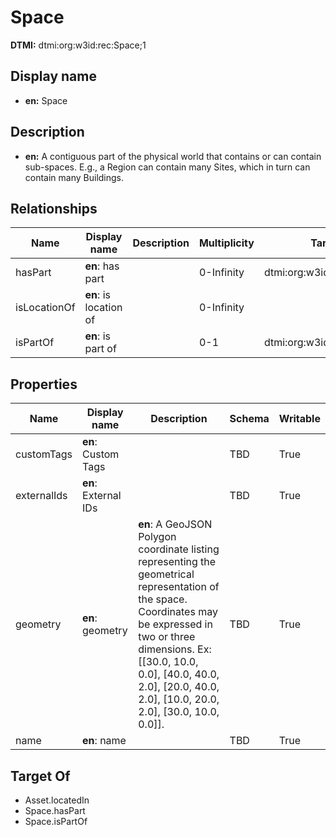 # Space
**DTMI:** dtmi:org:w3id:rec:Space;1
## Display name
- **en:** Space
## Description
- **en:** A contiguous part of the physical world that contains or can contain sub-spaces. E.g., a Region can contain many Sites, which in turn can contain many Buildings.
## Relationships
|Name|Display name|Description|Multiplicity|Target|Properties|Writable|
|-|-|-|-|-|-|-|
|hasPart|**en**: has part||0-Infinity|dtmi:org:w3id:rec:Space;1||True|
|isLocationOf|**en**: is location of||0-Infinity|||True|
|isPartOf|**en**: is part of||0-1|dtmi:org:w3id:rec:Space;1||True|
## Properties
|Name|Display name|Description|Schema|Writable|
|-|-|-|-|-|
|customTags|**en**: Custom Tags||TBD|True|
|externalIds|**en**: External IDs||TBD|True|
|geometry|**en**: geometry|**en**: A GeoJSON Polygon coordinate listing representing the geometrical representation of the space. Coordinates may be expressed in two or three dimensions. Ex: [[30.0, 10.0, 0.0], [40.0, 40.0, 2.0], [20.0, 40.0, 2.0], [10.0, 20.0, 2.0], [30.0, 10.0, 0.0]].|TBD|True|
|name|**en**: name||TBD|True|
## Target Of
* Asset.locatedIn
* Space.hasPart
* Space.isPartOf
